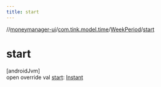 ```yaml
---
title: start
---
```

//[moneymanager-ui](../../../index.html)/[com.tink.model.time](../index.html)/[WeekPeriod](index.html)/[start](start.html)



# start



[androidJvm]\
open override val [start](start.html): [Instant](https://developer.android.com/reference/kotlin/java/time/Instant.html)




